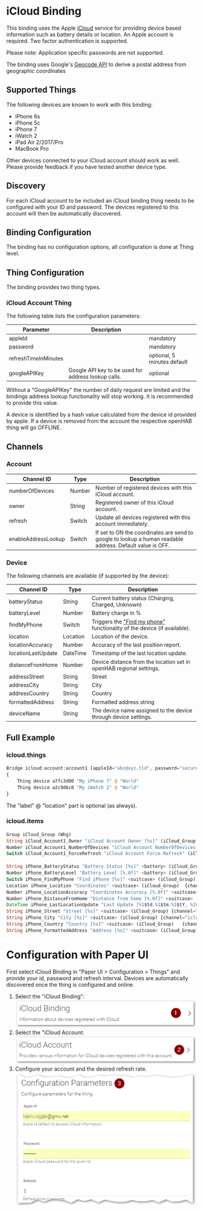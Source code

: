 # iCloud Binding

This binding uses the Apple [iCloud](https://www.apple.com/icloud/) service for providing device based information such as battery details or location.
An Apple account is required. Two factor authentication is supported.

Please note: Application specific passwords are not supported.

The binding uses Google's [Geocode API](https://developers.google.com/maps/documentation/geocoding/) to derive a postal address from geographic coordinates

## Supported Things

The following devices are known to work with this binding:

* iPhone 6s
* iPhone 5c
* iPhone 7
* iWatch 2
* iPad Air 2/2017/Pro
* MacBook Pro

Other devices connected to your iCloud account should work as well.
Please provide feedback if you have tested another device type.

## Discovery

For each iCloud account to be included an iCloud binding thing needs to be configured with your ID and password.
The devices registered to this account will then be automatically discovered.

## Binding Configuration

The binding has no configuration options, all configuration is done at Thing level.

## Thing Configuration

The binding provides two thing types.

### iCloud Account Thing

The following table lists the configuration parameters:

| Parameter            | Description                                         |                             |
|----------------------|-----------------------------------------------------|-----------------------------|
| appleId              |                                                     | mandatory                   |
| password             |                                                     | mandatory                   |
| refreshTimeInMinutes |                                                     | optional, 5 minutes default |
| googleAPIKey         | Google API key to be used for address lookup calls. | optional                    |

Without a "GoogleAPIKey" the number of daily request are limited and the bindings address lookup functionality will stop working.
It is recommended to provide this value.

A device is identified by a hash value calculated from the device id provided by apple.
If a device is removed from the account the respective openHAB thing will go OFFLINE.

## Channels

### Account

| Channel ID          | Type   | Description                                                                                               |
|---------------------|--------|-----------------------------------------------------------------------------------------------------------|
| numberOfDevices     | Number | Number of registered devices with this iCloud account.                                                    |
| owner               | String | Registered owner of this iCloud account.                                                                  |
| refresh             | Switch | Update all devices registered with this account immediately.                                              |
| enableAddressLookup | Switch | If set to ON the coordinates are send to google to lookup a human readable address. Default value is OFF. |

### Device

The following channels are available (if supported by the device):

| Channel ID         | Type     | Description                                                                                                                                 |
|--------------------|----------|---------------------------------------------------------------------------------------------------------------------------------------------|
| batteryStatus      | String   | Current battery status (Charging, Charged, Unknown)                                                                                         |
| batteryLevel       | Number   | Battery charge in %                                                                                                                         |
| findMyPhone        | Switch   | Triggers the ["Find my phone"](https://support.apple.com/explore/find-my-iphone-ipad-mac-watch) functionality of the device (if available). |
| location           | Location | Location of the device.                                                                                                                     |
| locationAccuracy   | Number   | Accuracy of the last position report.                                                                                                       |
| locationLastUpdate | DateTime | Timestamp of the last location update.                                                                                                      |
| distanceFromHome   | Number   | Device distance from the location set in openHAB regional settings.                                                                         |
| addressStreet      | String   | Street                                                                                                                                      |
| addressCity        | String   | City                                                                                                                                        |
| addressCountry     | String   | Country                                                                                                                                     |
| formattedAddress   | String   | Formatted address string                                                                                                                    |
| deviceName         | String   | The device name assigned to the device through device settings.                                                                             |

## Full Example

### icloud.things

```php
Bridge icloud:account:account1 [appleId="abc@xyz.tld", password="secure", refreshTimeInMinutes=10]
{
    Thing device a7fc3d00 "My iPhone 7" @ "World"
    Thing device a2c9d6c0 "My iWatch 2" @ "World"
}
```

The "label" @ "location" part is optional (as always).

### icloud.items

```php
Group iCloud_Group (Whg)
String iCloud_Account1_Owner "iCloud Account Owner [%s]" (iCloud_Group) {channel="icloud:bridge:account1:Owner"}
Number iCloud_Account1_NumberOfDevices "iCloud Account NumberOfDevices [%d]" (iCloud_Group) {channel="icloud:bridge:account1:numberOfDevices"}
Switch iCloud_Account1_ForceRefresh "iCloud Account Force Refresh" (iCloud_Group) {channel="icloud:bridge:account1:refresh"}

String iPhone_BatteryStatus "Battery Status [%s]" <battery> (iCloud_Group)  {channel="icloud:device:account1:47fc3d00:batteryStatus"}
Number iPhone_BatteryLevel "Battery Level [%.0f]" <battery> (iCloud_Group) {channel="icloud:device:account1:47fc3d00:batteryLevel"}
Switch iPhone_FindMyPhone "Find iPhone [%s]" <suitcase> (iCloud_Group) {channel="icloud:device:account1:47fc3d00:findMyPhone"}
Location iPhone_Location "Coordinates" <suitcase> (iCloud_Group)  {channel="icloud:device:account1:47fc3d00:location"}
Number iPhone_LocationAccuracy "Coordinates Accuracy [%.0f]" <suitcase> (iCloud_Group){channel="icloud:device:account1:47fc3d00:locationAccuracy"}
Number iPhone_DistanceFromHome "Distance from home [%.0f]" <suitcase> (iCloud_Group){channel="icloud:device:account1:47fc3d00:distanceFromHome"}
DateTime iPhone_LastLocationUpdate "Last Update [%1$td.%1$tm.%1$tY, %1$tH:%1$tM]" <suitcase> (iCloud_Group) {channel="icloud:device:account1:47fc3d00:locationLastUpdate"}
String iPhone_Street "Street [%s]" <suitcase> (iCloud_Group) {channel="icloud:device:account1:47fc3d00:addressStreet"}
String iPhone_City "City [%s]" <suitcase> (iCloud_Group) {channel="icloud:device:account1:47fc3d00:addressCity"}
String iPhone_Country "Country [%s]" <suitcase> (iCloud_Group)   {channel="icloud:device:account1:47fc3d00:addressCountry"}
String iPhone_FormattedAddress "Address [%s]" <suitcase> (iCloud_Group) {channel="icloud:device:account1:47fc3d00:formattedAddress"}
```

# Configuration with Paper UI

First select iCloud Binding in "Paper UI > Configuration > Things" and provide your id, password and refresh interval. Devices are automatically discovered once the thing is configured and online.

1.  Select the "iCloud Binding": ![Select binding](./doc/Config_1.png "Step 1")
2.  Select the "iCloud Account: ![Select bridge](./doc/Config_2.png "Step 2") 
3.  Configure your account and the desired refresh rate. ![Configure](./doc/Config_3.png "Step 3") 
